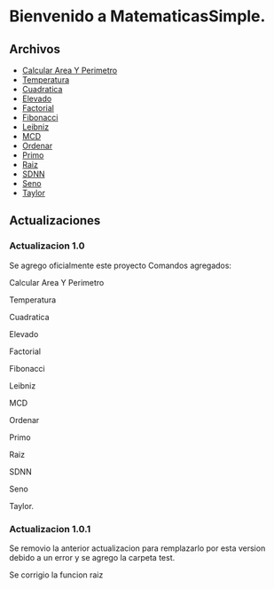 # Bienvenido a MatematicasSimple.

## Archivos

* [Calcular Area Y Perimetro](./CAYP.md)
* [Temperatura](./ChangeTemperature.md)
* [Cuadratica](./cuadratica.md)
* [Elevado](./elevado.md)
* [Factorial](./Factorial.md)
* [Fibonacci](./Fibonacci.md)
* [Leibniz](./Leibniz.md)
* [MCD](./MCD.md)
* [Ordenar](./Ordenar.md)
* [Primo](./Primo.md)
* [Raiz](./Raiz.md)
* [SDNN](./SDNN.md)
* [Seno](./Seno.md)
* [Taylor](./Taylor.md)

## Actualizaciones

### Actualizacion 1.0
Se agrego oficialmente este proyecto
Comandos agregados:

Calcular Area Y Perimetro

Temperatura

Cuadratica

Elevado

Factorial

Fibonacci

Leibniz

MCD

Ordenar

Primo

Raiz

SDNN

Seno

Taylor.
### Actualizacion 1.0.1
Se removio la anterior actualizacion para remplazarlo por esta version debido a un error y se agrego la carpeta test.

Se corrigio la funcion raiz